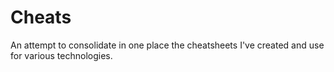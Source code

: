 # Cheats

An attempt to consolidate in one place the cheatsheets I've created and use for various technologies.